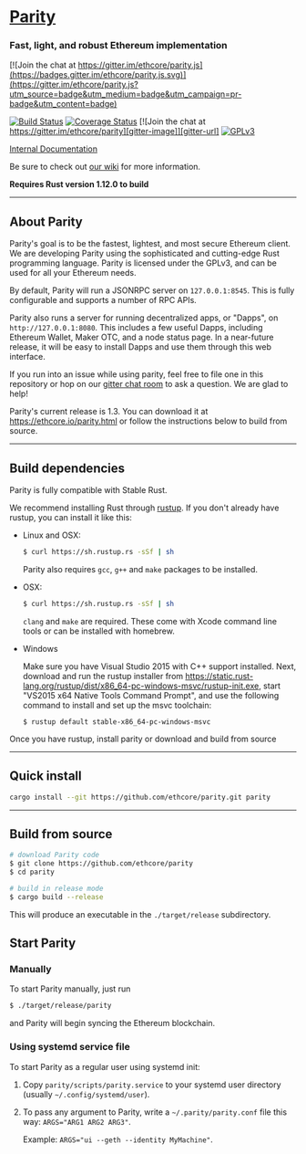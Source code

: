 # [Parity](https://ethcore.io/parity.html)
### Fast, light, and robust Ethereum implementation

[![Join the chat at https://gitter.im/ethcore/parity.js](https://badges.gitter.im/ethcore/parity.js.svg)](https://gitter.im/ethcore/parity.js?utm_source=badge&utm_medium=badge&utm_campaign=pr-badge&utm_content=badge)

[![Build Status][travis-image]][travis-url] [![Coverage Status][coveralls-image]][coveralls-url] [![Join the chat at https://gitter.im/ethcore/parity][gitter-image]][gitter-url] [![GPLv3][license-image]][license-url]

[Internal Documentation][doc-url]


Be sure to check out [our wiki][wiki-url] for more information.

[travis-image]: https://travis-ci.org/ethcore/parity.svg?branch=master
[travis-url]: https://travis-ci.org/ethcore/parity
[coveralls-image]: https://coveralls.io/repos/github/ethcore/parity/badge.svg?branch=master
[coveralls-url]: https://coveralls.io/github/ethcore/parity?branch=master
[gitter-image]: https://badges.gitter.im/Join%20Chat.svg
[gitter-url]: https://gitter.im/ethcore/parity?utm_source=badge&utm_medium=badge&utm_campaign=pr-badge&utm_content=badge
[license-image]: https://img.shields.io/badge/license-GPL%20v3-green.svg
[license-url]: https://www.gnu.org/licenses/gpl-3.0.en.html
[doc-url]: https://ethcore.github.io/parity/ethcore/index.html
[wiki-url]: https://github.com/ethcore/parity/wiki

**Requires Rust version 1.12.0 to build**

----


## About Parity

Parity's goal is to be the fastest, lightest, and most secure Ethereum client. We are developing Parity using the sophisticated and
cutting-edge Rust programming language. Parity is licensed under the GPLv3, and can be used for all your Ethereum needs.

By default, Parity will run a JSONRPC server on `127.0.0.1:8545`. This is fully configurable and supports a number
of RPC APIs.

Parity also runs a server for running decentralized apps, or "Dapps", on `http://127.0.0.1:8080`.
This includes a few useful Dapps, including Ethereum Wallet, Maker OTC, and a node status page.
In a near-future release, it will be easy to install Dapps and use them through this web interface.

If you run into an issue while using parity, feel free to file one in this repository
or hop on our [gitter chat room][gitter-url] to ask a question. We are glad to help!

Parity's current release is 1.3. You can download it at https://ethcore.io/parity.html or follow the instructions
below to build from source.

----

## Build dependencies

Parity is fully compatible with Stable Rust.

We recommend installing Rust through [rustup](https://www.rustup.rs/). If you don't already have rustup, you can install it like this:

- Linux and OSX:
	```bash
	$ curl https://sh.rustup.rs -sSf | sh
	```
	
	Parity also requires `gcc`, `g++` and `make` packages to be installed.
- OSX:
	```bash
	$ curl https://sh.rustup.rs -sSf | sh
	```

	`clang` and `make` are required. These come with Xcode command line tools or can be installed with homebrew.
- Windows

    Make sure you have Visual Studio 2015 with C++ support installed. Next, download and run the rustup installer from
	https://static.rust-lang.org/rustup/dist/x86_64-pc-windows-msvc/rustup-init.exe, start "VS2015 x64 Native Tools Command Prompt", and use the following command to install and set up the msvc toolchain:
    ```
	$ rustup default stable-x86_64-pc-windows-msvc
    ```

Once you have rustup, install parity or download and build from source

----

## Quick install

```bash
cargo install --git https://github.com/ethcore/parity.git parity
```

----

## Build from source

```bash
# download Parity code
$ git clone https://github.com/ethcore/parity
$ cd parity

# build in release mode
$ cargo build --release
```

This will produce an executable in the `./target/release` subdirectory.

## Start Parity
### Manually
To start Parity manually, just run
```bash
$ ./target/release/parity
```

and Parity will begin syncing the Ethereum blockchain.

### Using systemd service file
To start Parity as a regular user using systemd init:

1. Copy `parity/scripts/parity.service` to your
systemd user directory (usually `~/.config/systemd/user`).
2. To pass any argument to Parity, write a `~/.parity/parity.conf` file this way:
`ARGS="ARG1 ARG2 ARG3"`.

	Example: `ARGS="ui --geth --identity MyMachine"`.
